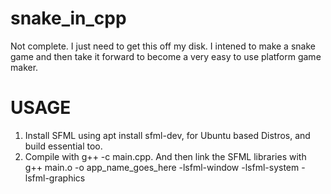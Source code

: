 # snake_in_cpp
Not complete. I just need to get this off my disk. I intened to make a snake game and then take it forward to become a very easy to use platform game maker. 

# USAGE
1. Install SFML using apt install sfml-dev, for Ubuntu based Distros, and build essential too.
2. Compile with g++ -c main.cpp. And then link the SFML libraries with g++ main.o -o app_name_goes_here -lsfml-window -lsfml-system -lsfml-graphics
